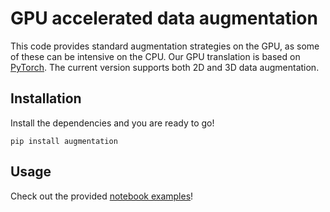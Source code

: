 # GPU accelerated data augmentation

This code provides standard augmentation strategies on the GPU, as some of these can be intensive on the CPU. Our GPU translation is based on [PyTorch](https://pytorch.org/). The current version supports both 2D and 3D data augmentation. 

## Installation
Install the dependencies and you are ready to go! 
<pre><code>pip install augmentation</code></pre>

## Usage
Check out the provided [notebook examples](https://github.com/JorisRoels/augmentation/tree/master/notebooks)! 
